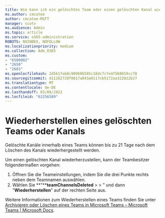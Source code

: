 ```yaml
---
title: Wie kann ich ein gelöschtes Team oder einen gelöschten Kanal wiederherstellen?
ms.author: cmcatee
author: cmcatee-MSFT
manager: scotv
ms.audience: Admin
ms.topic: article
ms.service: o365-administration
ROBOTS: NOINDEX, NOFOLLOW
ms.localizationpriority: medium
ms.collection: Adm_O365
ms.custom:
- "6500002"
- "2650"
- "2603"
ms.openlocfilehash: 2d561feb8c90960b585c18dc7cfe4f560659cc78
ms.sourcegitcommit: d11262728f0617a843a0117cb5172aa322022b27
ms.translationtype: MT
ms.contentlocale: de-DE
ms.lasthandoff: 03/08/2022
ms.locfileid: "63256589"
---
```

# <a name="how-to-restore-a-deleted-team-or-channel"></a>Wiederherstellen eines gelöschten Teams oder Kanals

Gelöschte Kanäle innerhalb eines Teams können bis zu 21 Tage nach dem Löschen des Kanals wiederhergestellt werden.

Um einen gelöschten Kanal wiederherzustellen, kann der Teambesitzer folgendermaßen vorgehen:

1. Öffnen Sie die Teameinstellungen, indem Sie die drei Punkte rechts neben dem Teamnamen auswählen.
2. Wählen Sie **"****teamChannelsDeleted** >  > " und dann "**Wiederherstellen**" auf der rechten Seite aus.

Weitere Informationen zum Wiederherstellen eines Teams finden Sie unter [Archivieren oder Löschen eines Teams in Microsoft Teams – Microsoft Teams | Microsoft Docs](https://docs.microsoft.com/microsoftteams/archive-or-delete-a-team#restore-a-deleted-team).
